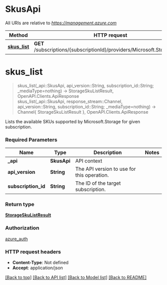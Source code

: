 # SkusApi

All URIs are relative to *https://management.azure.com*

Method | HTTP request | Description
------------- | ------------- | -------------
[**skus_list**](SkusApi.md#skus_list) | **GET** /subscriptions/{subscriptionId}/providers/Microsoft.Storage/skus | 


# **skus_list**
> skus_list(_api::SkusApi, api_version::String, subscription_id::String; _mediaType=nothing) -> StorageSkuListResult, OpenAPI.Clients.ApiResponse <br/>
> skus_list(_api::SkusApi, response_stream::Channel, api_version::String, subscription_id::String; _mediaType=nothing) -> Channel{ StorageSkuListResult }, OpenAPI.Clients.ApiResponse



Lists the available SKUs supported by Microsoft.Storage for given subscription.

### Required Parameters

Name | Type | Description  | Notes
------------- | ------------- | ------------- | -------------
 **_api** | **SkusApi** | API context | 
**api_version** | **String** | The API version to use for this operation. |
**subscription_id** | **String** | The ID of the target subscription. |

### Return type

[**StorageSkuListResult**](StorageSkuListResult.md)

### Authorization

[azure_auth](../README.md#azure_auth)

### HTTP request headers

 - **Content-Type**: Not defined
 - **Accept**: application/json

[[Back to top]](#) [[Back to API list]](../README.md#api-endpoints) [[Back to Model list]](../README.md#models) [[Back to README]](../README.md)

